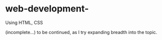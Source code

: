 # web-development-
Using HTML, CSS


(incomplete...)
to be continued, as I try expanding breadth into the topic.
